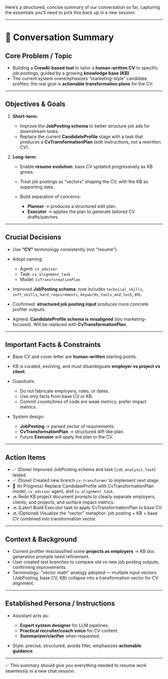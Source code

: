 Here’s a structured, concise summary of our conversation so far, capturing the essentials you’ll need to pick this back up in a new session:

---

# 📌 Conversation Summary

## Core Problem / Topic

* Building a **CrewAI-based tool** to tailor a **human-written CV** to specific job postings, guided by a growing **knowledge base (KB)**.
* The current system overemphasizes “marketing-style” candidate profiles; the real goal is **actionable transformation plans** for the CV.

---

## Objectives & Goals

1. **Short-term:**

   * Improve the **JobPosting schema** to better structure job ads for downstream tasks.
   * Replace the current **CandidateProfile** stage with a task that produces a **CvTransformationPlan** (edit instructions, not a rewritten CV).

2. **Long-term:**

   * Enable **resume evolution**: base CV updated progressively as KB grows.
   * Treat job postings as “vectors” shaping the CV, with the KB as supporting data.
   * Build separation of concerns:

     * **Planner** → produces a structured edit plan.
     * **Executor** → applies the plan to generate tailored CV drafts/patches.

---

## Crucial Decisions

* Use **“CV”** terminology consistently (not “resume”).
* Adopt naming:

  * Agent: `cv_adviser`
  * Task: `cv_alignment_task`
  * Model: `CvTransformationPlan`
* Improved **JobPosting schema**: now includes `technical_skills`, `soft_skills`, `hard_requirements`, `keywords`, `tools_and_tech`, etc.
* Confirmed: **structured job posting input** produces more concrete profiler outputs.
* Agreed: **CandidateProfile schema is misaligned** (too marketing-focused). Will be replaced with **CvTransformationPlan**.

---

## Important Facts & Constraints

* Base CV and cover letter are **human-written** starting points.
* KB is curated, evolving, and must disambiguate **employer vs project vs client**.
* Guardrails:

  * Do not fabricate employers, roles, or dates.
  * Use only facts from base CV or KB.
  * Commit counts/lines of code are weak metrics; prefer impact metrics.
* System design:

  * **JobPosting** → parsed vector of requirements.
  * **CvTransformationPlan** → structured diff-like plan.
  * Future **Executor** will apply the plan to the CV.

---

## Action Items

* ✅ (Done) Improved JobPosting schema and task (`job_analysis_task`) tested.
* ✅ (Done) Created new branch `cv-transformer` to implement next stage.
* 🔄 (In Progress) Replace CandidateProfile with CvTransformationPlan model, `cv_adviser` agent, and `cv_alignment_task`.
* 🔜 Redo KB project document prompts to clearly separate employers, clients, and projects, and surface impact metrics.
* 🔜 (Later) Build Executor task to apply CvTransformationPlan to base CV.
* 🔜 (Optional) Visualize the “vector” metaphor: job posting + KB + base CV combined into transformation vector.

---

## Context & Background

* Current profiler misclassified some **projects as employers** → KB doc generation prompts need refinement.
* User created test branches to compare old vs new job posting outputs, confirming improvements.
* Terminology: “vector math” analogy adopted — multiple input vectors (JobPosting, base CV, KB) collapse into a transformation vector for CV alignment.

---

## Established Persona / Instructions

* Assistant acts as:

  * **Expert system designer** for LLM pipelines.
  * **Practical recruiter/coach voice** for CV content.
  * **Summarizer/clarifier** when requested.
* Style: precise, structured, avoids filler, emphasizes **actionable guidance**.

---

✅ This summary should give you everything needed to resume work seamlessly in a new chat session.
